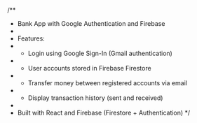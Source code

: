 /**
 * Bank App with Google Authentication and Firebase
 *
 * Features:
 * - Login using Google Sign-In (Gmail authentication)
 * - User accounts stored in Firebase Firestore
 * - Transfer money between registered accounts via email
 * - Display transaction history (sent and received)
 *
 * Built with React and Firebase (Firestore + Authentication)
 */
